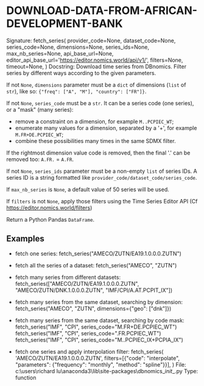 # DOWNLOAD-DATA-FROM-AFRICAN-DEVELOPMENT-BANK
Signature:
fetch_series(
    provider_code=None,
    dataset_code=None,
    series_code=None,
    dimensions=None,
    series_ids=None,
    max_nb_series=None,
    api_base_url=None,
    editor_api_base_url='https://editor.nomics.world/api/v1/',
    filters=None,
    timeout=None,
)
Docstring:
Download time series from DBnomics. Filter series by different ways according to the given parameters.

If not `None`, `dimensions` parameter must be a `dict` of dimensions (`list` of `str`), like so:
`{"freq": ["A", "M"], "country": ["FR"]}`.

If not `None`, `series_code` must be a `str`. It can be a series code (one series), or a "mask" (many series):
- remove a constraint on a dimension, for example `M..PCPIEC_WT`;
- enumerate many values for a dimension, separated by a '+', for example `M.FR+DE.PCPIEC_WT`;
- combine these possibilities many times in the same SDMX filter.

If the rightmost dimension value code is removed, then the final '.' can be removed too: `A.FR.` = `A.FR`.

If not `None`, `series_ids` parameter must be a non-empty `list` of series IDs.
A series ID is a string formatted like `provider_code/dataset_code/series_code`.

If `max_nb_series` is `None`, a default value of 50 series will be used.

If `filters` is not `None`, apply those filters using the Time Series Editor API
(Cf https://editor.nomics.world/filters)

Return a Python Pandas `DataFrame`.

Examples
--------
- fetch one series:
  fetch_series("AMECO/ZUTN/EA19.1.0.0.0.ZUTN")

- fetch all the series of a dataset:
  fetch_series("AMECO", "ZUTN")

- fetch many series from different datasets:
  fetch_series(["AMECO/ZUTN/EA19.1.0.0.0.ZUTN", "AMECO/ZUTN/DNK.1.0.0.0.ZUTN", "IMF/CPI/A.AT.PCPIT_IX"])

- fetch many series from the same dataset, searching by dimension:
  fetch_series("AMECO", "ZUTN", dimensions={"geo": ["dnk"]})

- fetch many series from the same dataset, searching by code mask:
  fetch_series("IMF", "CPI", series_code="M.FR+DE.PCPIEC_WT")
  fetch_series("IMF", "CPI", series_code=".FR.PCPIEC_WT")
  fetch_series("IMF", "CPI", series_code="M..PCPIEC_IX+PCPIA_IX")

- fetch one series and apply interpolation filter:
  fetch_series(
      'AMECO/ZUTN/EA19.1.0.0.0.ZUTN',
      filters=[{"code": "interpolate", "parameters": {"frequency": "monthly", "method": "spline"}}],
  )
File:      c:\users\richard lu\anaconda3\lib\site-packages\dbnomics\__init__.py
Type:      function
